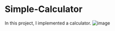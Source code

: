 # Simple-Calculator
In this project, I implemented a calculator. 
![image](https://user-images.githubusercontent.com/86723888/154808696-8d832452-c058-478b-b5cc-455271b7301c.png)
